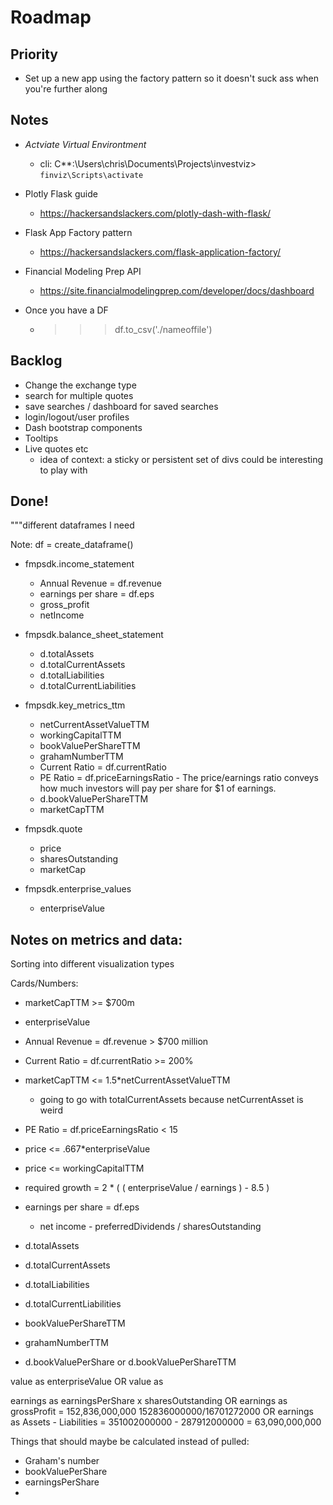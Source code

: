 # Roadmap

## Priority
* Set up a new app using the factory pattern so it doesn't suck ass when you're further along

## Notes
* *Actviate Virtual Environtment*
  * cli: C**:\Users\chris\Documents\Projects\investviz> `finviz\Scripts\activate`

* Plotly Flask guide
  * https://hackersandslackers.com/plotly-dash-with-flask/
  
* Flask App Factory pattern
  * https://hackersandslackers.com/flask-application-factory/

* Financial Modeling Prep API
  * https://site.financialmodelingprep.com/developer/docs/dashboard

* Once you have a DF
  * >>> df.to_csv('./nameoffile') 

## Backlog
* Change the exchange type
* search for multiple quotes
* save searches / dashboard for saved searches
* login/logout/user profiles
* Dash bootstrap components
* Tooltips 
* Live quotes etc
  * idea of context: a sticky or persistent set of divs could be interesting to play with


## Done!




"""different dataframes I need

Note: df = create_dataframe()

- fmpsdk.income_statement
    - Annual Revenue = df.revenue
    - earnings per share = df.eps
    - gross_profit
    - netIncome

- fmpsdk.balance_sheet_statement
    - d.totalAssets
    - d.totalCurrentAssets
    - d.totalLiabilities
    - d.totalCurrentLiabilities

- fmpsdk.key_metrics_ttm
    - netCurrentAssetValueTTM
    - workingCapitalTTM 
    - bookValuePerShareTTM
    - grahamNumberTTM
    - Current Ratio = df.currentRatio
    - PE Ratio = df.priceEarningsRatio -  The price/earnings ratio conveys how much investors will pay per share for $1 of earnings.
    - d.bookValuePerShareTTM
    - marketCapTTM 

- fmpsdk.quote
    - price
    - sharesOutstanding
    - marketCap

- fmpsdk.enterprise_values
    - enterpriseValue

## **Notes on metrics and data:**
Sorting into different visualization types

Cards/Numbers:
- marketCapTTM >= $700m
- enterpriseValue




- Annual Revenue = df.revenue > $700 million
- Current Ratio = df.currentRatio  >= 200%
- marketCapTTM <= 1.5*netCurrentAssetValueTTM
    - going to go with totalCurrentAssets because netCurrentAsset is weird
- PE Ratio = df.priceEarningsRatio < 15


- price <= .667*enterpriseValue
- price <= workingCapitalTTM
- required growth = 2 * ( ( enterpriseValue / earnings ) - 8.5 )



- earnings per share = df.eps
    - net income - preferredDividends / sharesOutstanding
- d.totalAssets
- d.totalCurrentAssets
- d.totalLiabilities
- d.totalCurrentLiabilities


- bookValuePerShareTTM
- grahamNumberTTM
- d.bookValuePerShare or d.bookValuePerShareTTM

value as enterpriseValue
OR
value as 

earnings as earningsPerShare x sharesOutstanding
OR
earnings as grossProfit = 152,836,000,000   152836000000/16701272000
OR 
earnings as Assets - Liabilities = 351002000000 - 287912000000 = 63,090,000,000



Things that should maybe be calculated instead of pulled:
- Graham's number
- bookValuePerShare
- earningsPerShare
- 

